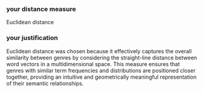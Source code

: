 ### your distance measure
Euclidean distance

### your justification
Euclidean distance was chosen because it effectively captures the overall similarity between genres by considering the straight-line distance between word vectors in a multidimensional space. This measure ensures that genres with similar term frequencies and distributions are positioned closer together, providing an intuitive and geometrically meaningful representation of their semantic relationships.